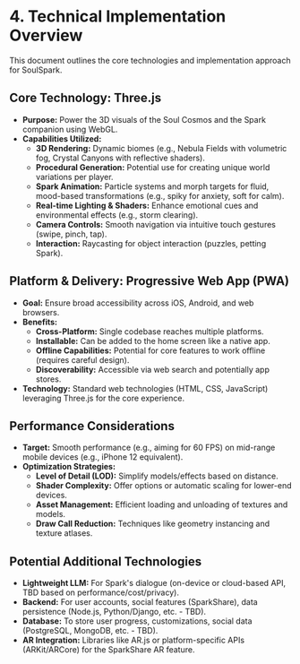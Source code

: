 # 4. Technical Implementation Overview

This document outlines the core technologies and implementation approach for SoulSpark.

## Core Technology: Three.js

- **Purpose:** Power the 3D visuals of the Soul Cosmos and the Spark companion using WebGL.
- **Capabilities Utilized:**
    - **3D Rendering:** Dynamic biomes (e.g., Nebula Fields with volumetric fog, Crystal Canyons with reflective shaders).
    - **Procedural Generation:** Potential use for creating unique world variations per player.
    - **Spark Animation:** Particle systems and morph targets for fluid, mood-based transformations (e.g., spiky for anxiety, soft for calm).
    - **Real-time Lighting & Shaders:** Enhance emotional cues and environmental effects (e.g., storm clearing).
    - **Camera Controls:** Smooth navigation via intuitive touch gestures (swipe, pinch, tap).
    - **Interaction:** Raycasting for object interaction (puzzles, petting Spark).

## Platform & Delivery: Progressive Web App (PWA)

- **Goal:** Ensure broad accessibility across iOS, Android, and web browsers.
- **Benefits:**
    - **Cross-Platform:** Single codebase reaches multiple platforms.
    - **Installable:** Can be added to the home screen like a native app.
    - **Offline Capabilities:** Potential for core features to work offline (requires careful design).
    - **Discoverability:** Accessible via web search and potentially app stores.
- **Technology:** Standard web technologies (HTML, CSS, JavaScript) leveraging Three.js for the core experience.

## Performance Considerations

- **Target:** Smooth performance (e.g., aiming for 60 FPS) on mid-range mobile devices (e.g., iPhone 12 equivalent).
- **Optimization Strategies:**
    - **Level of Detail (LOD):** Simplify models/effects based on distance.
    - **Shader Complexity:** Offer options or automatic scaling for lower-end devices.
    - **Asset Management:** Efficient loading and unloading of textures and models.
    - **Draw Call Reduction:** Techniques like geometry instancing and texture atlases.

## Potential Additional Technologies

- **Lightweight LLM:** For Spark's dialogue (on-device or cloud-based API, TBD based on performance/cost/privacy).
- **Backend:** For user accounts, social features (SparkShare), data persistence (Node.js, Python/Django, etc. - TBD).
- **Database:** To store user progress, customizations, social data (PostgreSQL, MongoDB, etc. - TBD).
- **AR Integration:** Libraries like AR.js or platform-specific APIs (ARKit/ARCore) for the SparkShare AR feature. 